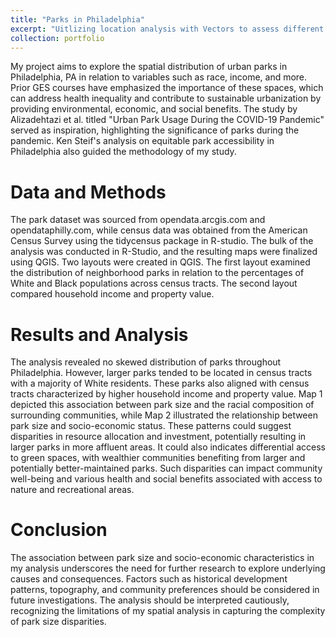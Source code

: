 ```yaml
---
title: "Parks in Philadelphia"
excerpt: "Uitlizing location analysis with Vectors to assess different variables for Baltimore City. <br/><img src='/images/ResizedAnalysis.png'>"
collection: portfolio
---
```

My project aims to explore the spatial distribution of urban parks in Philadelphia, PA in relation to variables such as race, income, and more. Prior GES courses have emphasized the importance of these spaces, which can address health inequality and contribute to sustainable urbanization by providing environmental, economic, and social benefits. The study by Alizadehtazi et al. titled "Urban Park Usage During the COVID-19 Pandemic" served as inspiration, highlighting the significance of parks during the pandemic. Ken Steif's analysis on equitable park accessibility in Philadelphia also guided the methodology of my study. 

Data and Methods
======
The park dataset was sourced from opendata.arcgis.com and opendataphilly.com, while census data was obtained from the American Census Survey using the tidycensus package in R-studio. The bulk of the analysis was conducted in R-Studio, and the resulting maps were finalized using QGIS. Two layouts were created in QGIS. The first layout examined the distribution of neighborhood parks in relation to the percentages of White and Black populations across census tracts. The second layout compared household income and property value.

Results and Analysis 
======
The analysis revealed no skewed distribution of parks throughout Philadelphia. However, larger parks tended to be located in census tracts with a majority of White residents. These parks also aligned with census tracts characterized by higher household income and property value. Map 1 depicted this association between park size and the racial composition of surrounding communities, while Map 2 illustrated the relationship between park size and socio-economic status. These patterns could suggest disparities in resource allocation and investment, potentially resulting in larger parks in more affluent areas. It could also indicates differential access to green spaces, with wealthier communities benefiting from larger and potentially better-maintained parks. Such disparities can impact community well-being and various health and social benefits associated with access to nature and recreational areas.

Conclusion
======
The association between park size and socio-economic characteristics in my analysis underscores the need for further research to explore underlying causes and consequences. Factors such as historical development patterns, topography, and community preferences should be considered in future investigations. The analysis should be interpreted cautiously, recognizing the limitations of my spatial analysis in capturing the complexity of park size disparities.



